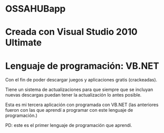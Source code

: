 # OSSAHUBapp

# Creada con Visual Studio 2010 Ultimate

# Lenguaje de programación: VB.NET

Con el fin de poder descargar juegos y aplicaciones gratis (crackeadas).

Tiene un sistema de actualizaciones para que siempre que se incluyan nuevas descargas puedan tener la actualización lo antes posible.

Esta es mi tercera aplicación con programada con VB.NET (las anteriores fueron con las que aprendí a programar con este lenguaje de programación.)

PD: este es el primer lenguaje de programación que aprendí.
